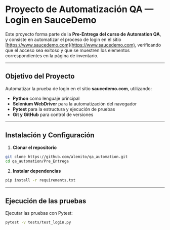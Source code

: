 # Proyecto de Automatización QA — Login en SauceDemo

Este proyecto forma parte de la **Pre-Entrega del curso de Automation QA**, y consiste en automatizar el proceso de login en el sitio [https://www.saucedemo.com](https://www.saucedemo.com), verificando que el acceso sea exitoso y que se muestren los elementos correspondientes en la página de inventario.

---

## Objetivo del Proyecto

Automatizar la prueba de login en el sitio **saucedemo.com**, utilizando:

- **Python** como lenguaje principal
- **Selenium WebDriver** para la automatización del navegador
- **Pytest** para la estructura y ejecución de pruebas
- **Git y GitHub** para control de versiones

---


## Instalación y Configuración

1. **Clonar el repositorio**
```bash
git clone https://github.com/alemito/qa_automation.git
cd qa_automation/Pre_Entrega
```
2. **Instalar dependencias**
```bash
pip install -r requirements.txt
```

---

## Ejecución de las pruebas

Ejecutar las pruebas con Pytest:
```bash
pytest -v tests/test_login.py
```